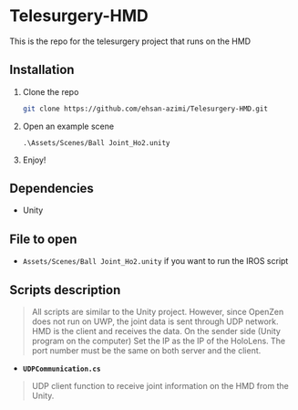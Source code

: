 
# Telesurgery-HMD
This is the repo for the telesurgery project that runs on the HMD

## Installation

1. Clone the repo
   ```sh
   git clone https://github.com/ehsan-azimi/Telesurgery-HMD.git
   ```
2. Open an example scene
   ```
   .\Assets/Scenes/Ball Joint_Ho2.unity
   ```
3. Enjoy!
## Dependencies
* Unity 

## File to open
* `Assets/Scenes/Ball Joint_Ho2.unity` if you want to run the IROS script

## Scripts description
>All scripts are similar to the Unity project. However, since OpenZen does not run on UWP, the joint data is sent through UDP network. HMD is the client and receives the data. On the sender side (Unity program on the computer) Set the IP as the IP of the HoloLens. The port number must be the same on both server and the client.

* **`UDPCommunication.cs`**
>UDP client function to receive joint information on the HMD from the Unity.
